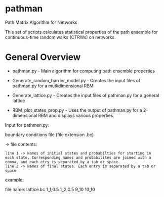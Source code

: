 # pathman
Path Matrix Algorithm for Networks

This set of scripts calculates statistical properties of the path ensemble for continuous-time random walks (CTRWs) on networks. 

# General Overview
* pathman.py                       - Main algorithm for computing path ensemble properties
*  Generate_random_barrier_model.py - Creates the input files of pathman.py for a mutlidimensional RBM

* Generate_lattice.py              - Creates the input files of pathman.py for a general lattice

* RBM_plot_states_prop.py          - Uses the output of pathman.py for a 2-dimensional RBM and displays various properties

Input for pathmen.py:

boundary conditions file (file extension .bc)
  
-> file contents:
  
    line 1 -> Names of initial states and probabilties for starting in each state. Corresponding names and probabilites are joined with a comma, and each etry is separated by a tab or space.
    line 2 -> Names of final states. Each entry is separated by a tab or space
  
  
  
  example:
  
  file name: lattice.bc
    1_1,0.5 1_2,0.5
    9_10 10_10
